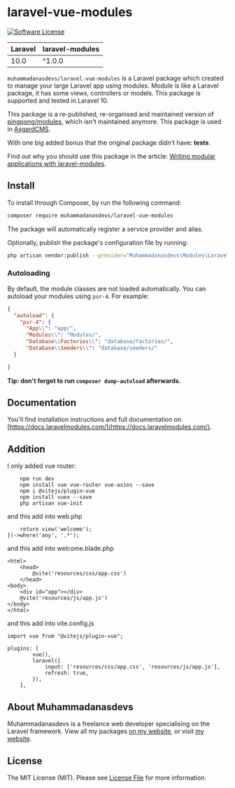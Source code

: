 # laravel-vue-modules

[![Software License](https://img.shields.io/badge/license-MIT-brightgreen.svg?style=flat-square)](README.md)


| **Laravel** | **laravel-modules** |
|-------------|---------------------|
| 10.0        | ^1.0.0              |


`muhammadanasdevs/laravel-vue-modules` is a Laravel package which created to manage your large Laravel app using modules. Module is like a Laravel package, it has some views, controllers or models. This package is supported and tested in Laravel 10.

This package is a re-published, re-organised and maintained version of [pingpong/modules](https://github.com/pingpong-labs/modules), which isn't maintained anymore. This package is used in [AsgardCMS](https://asgardcms.com/).

With one big added bonus that the original package didn't have: **tests**.

Find out why you should use this package in the article: [Writing modular applications with laravel-modules](https://nicolaswidart.com/blog/writing-modular-applications-with-laravel-modules).

## Install

To install through Composer, by run the following command:

``` bash
composer require muhammadanasdevs/laravel-vue-modules
```

The package will automatically register a service provider and alias.

Optionally, publish the package's configuration file by running:

``` bash
php artisan vendor:publish --provider="Muhammadanasdevs\Modules\LaravelModulesServiceProvider"
```

### Autoloading

By default, the module classes are not loaded automatically. You can autoload your modules using `psr-4`. For example:

``` json
{
  "autoload": {
    "psr-4": {
      "App\\": "app/",
      "Modules\\": "Modules/",
      "Database\\Factories\\": "database/factories/",
      "Database\\Seeders\\": "database/seeders/"
  }

}
```

**Tip: don't forget to run `composer dump-autoload` afterwards.**

## Documentation

You'll find installation instructions and full documentation on [https://docs.laravelmodules.com/](https://docs.laravelmodules.com/).

## Addition
 I only added vue router:
``` npm install
    npm run dev
    npm install vue vue-router vue-axios --save
    npm i @vitejs/plugin-vue
    npm install vuex --save
    php artisan vue-init
```
and this add into web.php
``` Route::get('{any}', function () {
    return view('welcome');
})->where('any', '.*');
```
and this add into welcome.blade.php
``` <!DOCTYPE html>
<html>
    <head>
        @vite('resources/css/app.css')
    </head>
<body>
    <div id="app"></div>
    @vite('resources/js/app.js')
</body>
</html>
```
and this add into vite.config.js
```
import vue from "@vitejs/plugin-vue";

```
```
plugins: [
        vue(),
        laravel({
            input: ['resources/css/app.css', 'resources/js/app.js'],
            refresh: true,
        }),
    ],

```
## About Muhammadanasdevs

Muhammadanasdevs is a freelance web developer specialising on the Laravel framework. View all my packages [on my website](https://nwidart.com/), or visit [my website](https://nicolaswidart.com).


## License

The MIT License (MIT). Please see [License File](LICENSE.md) for more information.
